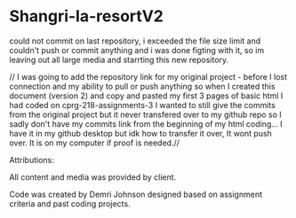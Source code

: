 # Shangri-la-resortV2
could not commit on last repository, i exceeded the file size limit and couldn't push or commit anything and i was done figting with it, so im leaving out all large media and starrting this new repository.

// I was going to add the repository link for my original project - before I lost connection and my ability to pull or push anything so when I created this document (version 2) and copy and pasted my first 3 pages of basic html I had coded on cprg-218-assignments-3 I wanted to still give the commits from the original project but it never transfered over to my github repo so I sadly don't have my commits link from the beginning of my html coding... I have it in my github desktop but idk how to transfer it over, It wont push over. It is on my computer if proof is needed.//


Attributions:

All content and media was provided by client. 

Code was created by Demri Johnson designed based on assignment criteria and past coding projects.